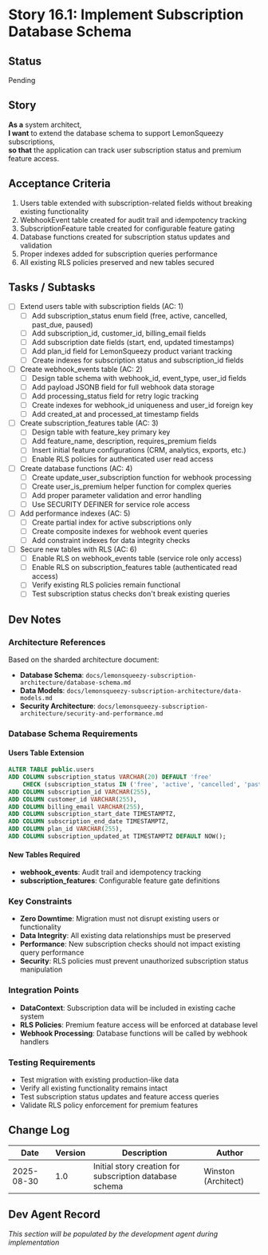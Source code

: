 # Story 16.1: Implement Subscription Database Schema

## Status
Pending

## Story
**As a** system architect,  
**I want** to extend the database schema to support LemonSqueezy subscriptions,  
**so that** the application can track user subscription status and premium feature access.

## Acceptance Criteria
1. Users table extended with subscription-related fields without breaking existing functionality
2. WebhookEvent table created for audit trail and idempotency tracking
3. SubscriptionFeature table created for configurable feature gating
4. Database functions created for subscription status updates and validation
5. Proper indexes added for subscription queries performance
6. All existing RLS policies preserved and new tables secured

## Tasks / Subtasks
- [ ] Extend users table with subscription fields (AC: 1)
  - [ ] Add subscription_status enum field (free, active, cancelled, past_due, paused)
  - [ ] Add subscription_id, customer_id, billing_email fields
  - [ ] Add subscription date fields (start, end, updated timestamps)
  - [ ] Add plan_id field for LemonSqueezy product variant tracking
  - [ ] Create indexes for subscription status and subscription_id fields
- [ ] Create webhook_events table (AC: 2)
  - [ ] Design table schema with webhook_id, event_type, user_id fields
  - [ ] Add payload JSONB field for full webhook data storage
  - [ ] Add processing_status field for retry logic tracking
  - [ ] Create indexes for webhook_id uniqueness and user_id foreign key
  - [ ] Add created_at and processed_at timestamp fields
- [ ] Create subscription_features table (AC: 3)
  - [ ] Design table with feature_key primary key
  - [ ] Add feature_name, description, requires_premium fields
  - [ ] Insert initial feature configurations (CRM, analytics, exports, etc.)
  - [ ] Enable RLS policies for authenticated user read access
- [ ] Create database functions (AC: 4)
  - [ ] Create update_user_subscription function for webhook processing
  - [ ] Create user_is_premium helper function for complex queries
  - [ ] Add proper parameter validation and error handling
  - [ ] Use SECURITY DEFINER for service role access
- [ ] Add performance indexes (AC: 5)
  - [ ] Create partial index for active subscriptions only
  - [ ] Create composite indexes for webhook event queries
  - [ ] Add constraint indexes for data integrity checks
- [ ] Secure new tables with RLS (AC: 6)
  - [ ] Enable RLS on webhook_events table (service role only access)
  - [ ] Enable RLS on subscription_features table (authenticated read access)
  - [ ] Verify existing RLS policies remain functional
  - [ ] Test subscription status checks don't break existing queries

## Dev Notes

### Architecture References
Based on the sharded architecture document:
- **Database Schema**: `docs/lemonsqueezy-subscription-architecture/database-schema.md`
- **Data Models**: `docs/lemonsqueezy-subscription-architecture/data-models.md`
- **Security Architecture**: `docs/lemonsqueezy-subscription-architecture/security-and-performance.md`

### Database Schema Requirements

#### Users Table Extension
```sql
ALTER TABLE public.users 
ADD COLUMN subscription_status VARCHAR(20) DEFAULT 'free' 
    CHECK (subscription_status IN ('free', 'active', 'cancelled', 'past_due', 'paused')),
ADD COLUMN subscription_id VARCHAR(255),
ADD COLUMN customer_id VARCHAR(255), 
ADD COLUMN billing_email VARCHAR(255),
ADD COLUMN subscription_start_date TIMESTAMPTZ,
ADD COLUMN subscription_end_date TIMESTAMPTZ,
ADD COLUMN plan_id VARCHAR(255),
ADD COLUMN subscription_updated_at TIMESTAMPTZ DEFAULT NOW();
```

#### New Tables Required
- **webhook_events**: Audit trail and idempotency tracking
- **subscription_features**: Configurable feature gate definitions

### Key Constraints
- **Zero Downtime**: Migration must not disrupt existing users or functionality
- **Data Integrity**: All existing data relationships must be preserved
- **Performance**: New subscription checks should not impact existing query performance
- **Security**: RLS policies must prevent unauthorized subscription status manipulation

### Integration Points
- **DataContext**: Subscription data will be included in existing cache system
- **RLS Policies**: Premium feature access will be enforced at database level
- **Webhook Processing**: Database functions will be called by webhook handlers

### Testing Requirements
- Test migration with existing production-like data
- Verify all existing functionality remains intact
- Test subscription status updates and feature access queries
- Validate RLS policy enforcement for premium features

## Change Log

| Date | Version | Description | Author |
|------|---------|-------------|---------|
| 2025-08-30 | 1.0 | Initial story creation for subscription database schema | Winston (Architect) |

## Dev Agent Record

*This section will be populated by the development agent during implementation*